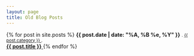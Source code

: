 ```yaml
---
layout: page
title: Old Blog Posts
---
```


<section>
  {% for post in site.posts %}
  <strong>{{ post.date | date: "%A, %B %e, %Y" }}</strong>
    <small>.
    <a class="category" href="{{site.baseurl}}/categories/{{ post.category | downcase }}.html">
      {{ post.category }}
    </a>
  .</small>
  <br class="visible-xs-block">
  <a href="{{site.baseurl}}{{post.url}}">
    <strong>{{ post.title }}</strong>
  </a>
  {% endfor %}
</section>
